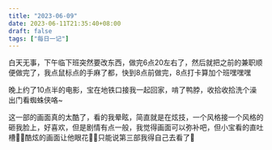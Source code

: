 ```yaml
---
title: "2023-06-09"
date: 2023-06-11T21:35:40+08:00
draft: false
tags: ["每日一记"]
---
```


白天无事，下午临下班突然要改东西，做完6点20左右了，然后就把之前的兼职顺便做完了，我点鼠标点的手麻了都，快到8点前做完，8点打卡算加个班嘿嘿嘿

晚上约了10点半的电影，宝在地铁口接我一起回家，啃了鸭脖，收拾收拾洗个澡出门看蜘蛛侠咯~

这一部的画面真的太酷了，看的我晕眩，简直就是在炫技，一个风格接一个风格的砸我脸上，好喜欢，但是剧情有点一般，我觉得画面可以弥补吧，但小宝看的直吐槽🤦‍♀️酷炫的画面让他眼花🤦‍♀️只能说第三部我得自己去看了🥱